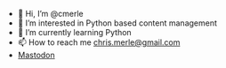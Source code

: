 - 👋 Hi, I’m @cmerle
- 👀 I’m interested in Python based content management
- 🌱 I’m currently learning Python
- 📫 How to reach me chris.merle@gmail.com
- <a rel="me" href="https://mstdn.social/@clmerle">Mastodon</a>

<!---
cmerle/cmerle is a ✨ special ✨ repository because its `README.md` (this file) appears on your GitHub profile.
You can click the Preview link to take a look at your changes.
--->
